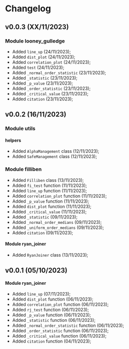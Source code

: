 # Changelog

## v0.0.3 (XX/11/2023)

### Module looney_gulledge
- Added ``line_up`` (24/11/2023);
- Added ``dist_plot`` (24/11/2023);
- Added ``correlation_plot`` (24/11/2023);
- Added ``test`` (24/11/2023);
- Added ``_normal_order_statistic`` (23/11/2023);
- Added ``_statistic`` (23/11/2023);
- Added ``_p_value`` (23/11/2023);
- Added ``_order_statistic`` (23/11/2023);
- Added ``_critical_value`` (23/11/2023);
- Added ``citation`` (23/11/2023);

## v0.0.2 (16/11/2023)

### Module utils

#### helpers
- Added ``AlphaManagement`` class (12/11/2023);
- Added ``SafeManagement`` class (12/11/2023);

### Module filliben
- Added ``Filliben`` class (13/11/2023);
- Added ``fi_test`` function (11/11/2023);
- Added ``line_up`` function (11/11/2023);
- Added ``correlation_plot`` function (11/11/2023);
- Added ``_p_value`` function (11/11/2023);
- Added ``dist_plot`` function (11/11/2023);
- Added ``_critical_value`` (11/11/2023);
- Added ``_statistic`` (09/11/2023);
- Added ``_normal_order_medians`` (09/11/2023);
- Added ``_uniform_order_medians`` (09/11/2023);
- Added ``citation`` (09/11/2023);

#### Module ryan_joiner
- Added ``RyanJoiner`` class (13/11/2023);


## v0.0.1 (05/10/2023)


#### Module ryan_joiner
- Added ``line_up`` (07/11/2023);
- Added ``dist_plot`` function (06/11/2023);
- Added ``correlation_plot`` function (06/11/2023);
- Added ``rj_test`` function (06/11/2023);
- Added ``_p_value`` function (06/11/2023);
- Added ``_statistic`` function (06/11/2023);
- Added ``_normal_order_statistic`` function (06/11/2023);
- Added ``_order_statistic`` function (06/11/2023);
- Added ``_critical_value`` function (06/11/2023);
- Added ``citation`` function (04/11/2023);






